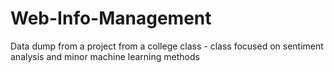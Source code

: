 # Web-Info-Management

Data dump from a project from a college class - class focused on sentiment analysis and minor machine learning methods

